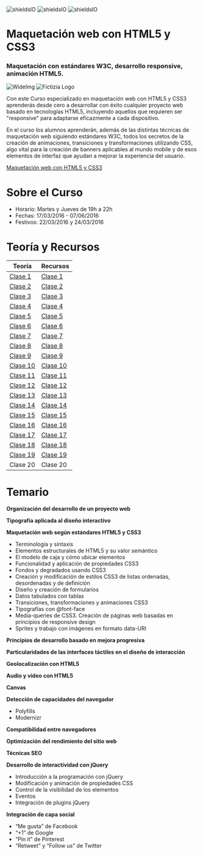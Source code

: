 ![shieldsIO](https://img.shields.io/github/issues/Fictizia/Curso-Maquetacion-web-con-HTML5-y-CSS3_ed6.svg)
![shieldsIO](https://img.shields.io/github/forks/Fictizia/Curso-Maquetacion-web-con-HTML5-y-CSS3_ed6.svg)
![shieldsIO](https://img.shields.io/github/stars/Fictizia/Curso-Maquetacion-web-con-HTML5-y-CSS3_ed6.svg)

# Maquetación web con HTML5 y CSS3
### Maquetación con estándares W3C, desarrollo responsive, animación HTML5.

![WideImg](http://www.fictizia.com/assets/styles/styleImgs/wideBox/wideImg_desarrollo_frontend_con_html5_y_css3.jpg)
![Fictizia Logo](https://media.licdn.com/media/p/1/000/1ed/254/29475de.png)

Con este Curso especializado en maquetación web con HTML5 y CSS3 aprenderás desde cero a desarrollar con éxito cualquier proyecto web basado en tecnologías HTML5, incluyendo aquellos que requieren ser "responsive" para adaptarse eficazmente a cada dispositivo.

En el curso los alumnos aprenderán, además de las distintas técnicas de maquetación web siguiendo estándares W3C, todos los secretos de la creación de animaciones, transiciones y transformaciones utilizando CSS, algo vital para la creación de banners aplicables al mundo mobile y de esos elementos de interfaz que ayudan a mejorar la experiencia del usuario.


[Maquetación web con HTML5 y CSS3](http://www.fictizia.com/formacion/curso_frontend_html5_css3)

Sobre el Curso
=================
* Horario: Martes y Jueves de 19h a 22h
* Fechas: 17/03/2016 - 07/06/2016
* Festivos: 22/03/2016 y 24/03/2016

Teoría y Recursos
=================
Teoría | Recursos
------------ | -------------
[Clase 1](teoria/clase1.md)	| [Clase 1](recursos/clase1.md)
[Clase 2](teoria/clase2.md) | [Clase 2](recursos/clase2.md)
[Clase 3](teoria/clase3.md) | [Clase 3](recursos/clase3.md)
[Clase 4](teoria/clase4.md) | [Clase 4](recursos/clase4.md)
[Clase 5](teoria/clase5.md) | [Clase 5](recursos/clase5.md)
[Clase 6](teoria/clase6.md) | [Clase 6](recursos/clase6.md)
[Clase 7](teoria/clase7.md)| [Clase 7](recursos/clase7.md)
[Clase 8](teoria/clase8.md) | [Clase 8](recursos/clase8.md)
[Clase 9](teoria/clase9.md) | [Clase 9](recursos/clase9.md)
[Clase 10](teoria/clase10.md) | [Clase 10](recursos/clase10.md)
[Clase 11](teoria/clase11.md) | [Clase 11](recursos/clase11.md)
[Clase 12](teoria/clase12.md) | [Clase 12](recursos/clase12.md)
[Clase 13](teoria/clase13.md) | [Clase 13](recursos/clase13.md)
[Clase 14](teoria/clase14.md) | [Clase 14](recursos/clase14.md)
[Clase 15](teoria/clase15.md) | [Clase 15](recursos/clase15.md)
[Clase 16](teoria/clase16.md) | [Clase 16](recursos/clase16.md)
[Clase 17](teoria/clase17.md) | [Clase 17](recursos/clase17.md)
[Clase 18](teoria/clase18.md) | [Clase 18](recursos/clase18.md)
[Clase 19](teoria/clase19.md) | [Clase 19](recursos/clase19.md)
Clase 20 | Clase 20

Temario
=================

**Organización del desarrollo de un proyecto web**

**Tipografía aplicada al diseño interactivo**

**Maquetación web según estándares HTML5 y CSS3**
* Terminología y sintaxis
* Elementos estructurales de HTML5 y su valor semántico
* El modelo de caja y cómo ubicar elementos
* Funcionalidad y aplicación de propiedades CSS3
* Fondos y degradados usando CSS3
* Creación y modificación de estilos CSS3 de listas ordenadas, desordenadas y de definición
* Diseño y creación de formularios
* Datos tabulados con tablas
* Transiciones, transformaciones y animaciones CSS3
* Tipografías con @font-face
* Media-queries de CSS3. Creación de páginas web basadas en principios de responsive design
* Sprites y trabajo con imágenes en formato data-URI

**Principios de desarrollo basado en mejora progresiva**

**Particularidades de las interfaces táctiles en el diseño de interacción**

**Geolocalización con HTML5**

**Audio y vídeo con HTML5**

**Canvas**

**Detección de capacidades del navegador**
* Polyfills
* Modernizr

**Compatibilidad entre navegadores**

**Optimización del rendimiento del sitio web**

**Técnicas SEO**

**Desarrollo de interactividad con jQuery**
* Introducción a la programación con jQuery
* Modificación y animación de propiedades CSS
* Control de la visibilidad de los elementos
* Eventos
* Integración de plugins jQuery

**Integración de capa social**
* “Me gusta” de Facebook
* “+1” de Google
* “Pin it” de Pinterest
* “Retweet” y “Follow us” de Twitter
